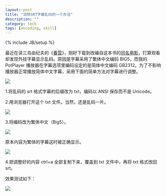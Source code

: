 ```yaml
---
layout: post
title: "消除SRT字幕乱码的一个办法"
description: ""
category: tech
tags: [encoding, skill]
---
```

{% include JB/setup %}

最近在读三岛由纪夫的《[春雪](http://book.douban.com/subject/3987362/ "豆瓣链接")》，刚好下载到改编自这本书的[同名电影](http://movie.douban.com/subject/1478789/ "豆瓣链接")，打算观看却发现外挂字幕显示乱码。原因是字幕采用了繁体中文编码 BIG5，而我的 PotPlayer 播放器在字幕选项里编码设定的是简体中文编码 GB2312。为了不影响播放器正常播放简体中文字幕，采用下面的简单方法对字幕进行调整。

![](http://farm8.staticflickr.com/7086/7112438069_25958720b1.jpg)

1\.将乱码的 srt 格式字幕的后缀改为 txt，编码以 ANSI 保存而不是 Unicode。

2\.用浏览器打开这个 txt 文件。当然，还是乱码一片。

![](http://farm8.staticflickr.com/7185/6966361144_54be7b6f5e.jpg)

3\.将编码改为繁体中文（Big5）。

![](http://farm8.staticflickr.com/7139/7112437795_bbc263acf5.jpg)

原本内容为繁体的字幕这时被正确显示。

![](http://farm8.staticflickr.com/7048/6966360870_a3a4520c48_z.jpg)

4\.把调整好的内容 ctrl+a 全部复制下来，覆盖到 txt 文件中，再将 txt 格式改回 srt。

效果测试如下：

![](http://farm8.staticflickr.com/7092/6966360684_f324aeacba.jpg)